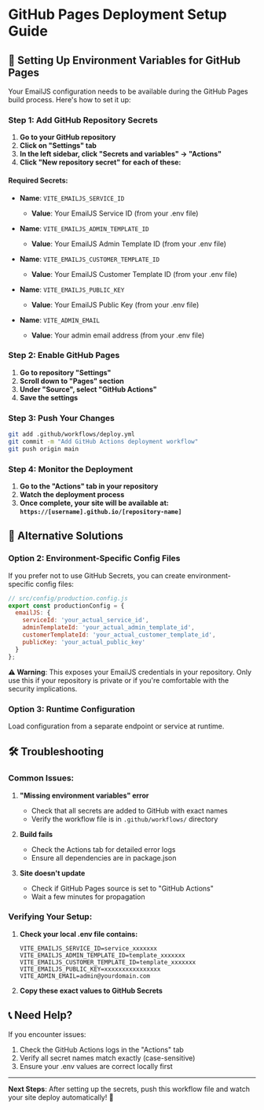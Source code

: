 # GitHub Pages Deployment Setup Guide

## 🚀 Setting Up Environment Variables for GitHub Pages

Your EmailJS configuration needs to be available during the GitHub Pages build process. Here's how to set it up:

### Step 1: Add GitHub Repository Secrets

1. **Go to your GitHub repository**
2. **Click on "Settings" tab**
3. **In the left sidebar, click "Secrets and variables" → "Actions"**
4. **Click "New repository secret" for each of these:**

#### Required Secrets:
- **Name**: `VITE_EMAILJS_SERVICE_ID`
  - **Value**: Your EmailJS Service ID (from your .env file)

- **Name**: `VITE_EMAILJS_ADMIN_TEMPLATE_ID`  
  - **Value**: Your EmailJS Admin Template ID (from your .env file)

- **Name**: `VITE_EMAILJS_CUSTOMER_TEMPLATE_ID`
  - **Value**: Your EmailJS Customer Template ID (from your .env file)

- **Name**: `VITE_EMAILJS_PUBLIC_KEY`
  - **Value**: Your EmailJS Public Key (from your .env file)

- **Name**: `VITE_ADMIN_EMAIL`
  - **Value**: Your admin email address (from your .env file)

### Step 2: Enable GitHub Pages

1. **Go to repository "Settings"**
2. **Scroll down to "Pages" section**
3. **Under "Source", select "GitHub Actions"**
4. **Save the settings**

### Step 3: Push Your Changes

```bash
git add .github/workflows/deploy.yml
git commit -m "Add GitHub Actions deployment workflow"
git push origin main
```

### Step 4: Monitor the Deployment

1. **Go to the "Actions" tab in your repository**
2. **Watch the deployment process**
3. **Once complete, your site will be available at: `https://[username].github.io/[repository-name]`**

## 🔧 Alternative Solutions

### Option 2: Environment-Specific Config Files

If you prefer not to use GitHub Secrets, you can create environment-specific config files:

```javascript
// src/config/production.config.js
export const productionConfig = {
  emailJS: {
    serviceId: 'your_actual_service_id',
    adminTemplateId: 'your_actual_admin_template_id',
    customerTemplateId: 'your_actual_customer_template_id',
    publicKey: 'your_actual_public_key'
  }
};
```

**⚠️ Warning**: This exposes your EmailJS credentials in your repository. Only use this if your repository is private or if you're comfortable with the security implications.

### Option 3: Runtime Configuration

Load configuration from a separate endpoint or service at runtime.

## 🛠️ Troubleshooting

### Common Issues:

1. **"Missing environment variables" error**
   - Check that all secrets are added to GitHub with exact names
   - Verify the workflow file is in `.github/workflows/` directory

2. **Build fails**
   - Check the Actions tab for detailed error logs
   - Ensure all dependencies are in package.json

3. **Site doesn't update**
   - Check if GitHub Pages source is set to "GitHub Actions"
   - Wait a few minutes for propagation

### Verifying Your Setup:

1. **Check your local .env file contains:**
   ```
   VITE_EMAILJS_SERVICE_ID=service_xxxxxxx
   VITE_EMAILJS_ADMIN_TEMPLATE_ID=template_xxxxxxx
   VITE_EMAILJS_CUSTOMER_TEMPLATE_ID=template_xxxxxxx
   VITE_EMAILJS_PUBLIC_KEY=xxxxxxxxxxxxxxxx
   VITE_ADMIN_EMAIL=admin@yourdomain.com
   ```

2. **Copy these exact values to GitHub Secrets**

## 📞 Need Help?

If you encounter issues:
1. Check the GitHub Actions logs in the "Actions" tab
2. Verify all secret names match exactly (case-sensitive)
3. Ensure your .env values are correct locally first

---

**Next Steps**: After setting up the secrets, push this workflow file and watch your site deploy automatically! 🎉
